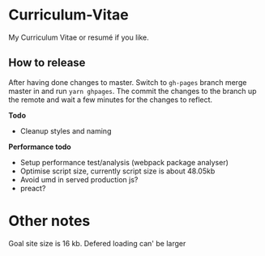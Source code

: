 Curriculum-Vitae
================

My Curriculum Vitae or resumé if you like.

## How to release
After having done changes to master.
Switch to `gh-pages` branch merge master in and run `yarn ghpages`.
The commit the changes to the branch up the remote and wait a few minutes for the changes to reflect.

**Todo**
* Cleanup styles and naming

**Performance todo**
* Setup performance test/analysis (webpack package analyser)
* Optimise script size, currently script size is about 48.05kb
* Avoid umd in served production js?
* preact?


# Other notes
Goal site size is 16 kb.
Defered loading can' be larger
